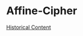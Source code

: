 # Affine-Cipher
[Historical Content](https://github.com/KingJMV/Affine-Cipher/blob/Historical-Content/HC.md)
